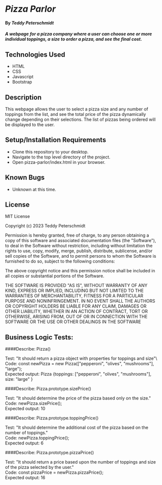 # _Pizza Parlor_

#### By _**Teddy Peterschmidt**_

#### _A webpage for a pizza company where a user can choose one or more individual toppings, a size to order a pizza, and see the final cost._

## Technologies Used

* HTML
* CSS
* Javascript
* Bootstrap

## Description

This webpage allows the user to select a pizza size and any number of toppings from the list, and see the total price of the pizza dynamically change depending on their selections. The list of pizzas being ordered will be displayed to the user. 

## Setup/Installation Requirements

* Clone this repository to your desktop.
* Navigate to the top level directory of the project.
* Open pizza-parlor/index.html in your browser.

## Known Bugs

* Unknown at this time. 

## License

MIT License

Copyright (c) 2023 Teddy Peterschmidt

Permission is hereby granted, free of charge, to any person obtaining a copy
of this software and associated documentation files (the "Software"), to deal
in the Software without restriction, including without limitation the rights
to use, copy, modify, merge, publish, distribute, sublicense, and/or sell
copies of the Software, and to permit persons to whom the Software is
furnished to do so, subject to the following conditions:

The above copyright notice and this permission notice shall be included in all
copies or substantial portions of the Software.

THE SOFTWARE IS PROVIDED "AS IS", WITHOUT WARRANTY OF ANY KIND, EXPRESS OR
IMPLIED, INCLUDING BUT NOT LIMITED TO THE WARRANTIES OF MERCHANTABILITY,
FITNESS FOR A PARTICULAR PURPOSE AND NONINFRINGEMENT. IN NO EVENT SHALL THE
AUTHORS OR COPYRIGHT HOLDERS BE LIABLE FOR ANY CLAIM, DAMAGES OR OTHER
LIABILITY, WHETHER IN AN ACTION OF CONTRACT, TORT OR OTHERWISE, ARISING FROM,
OUT OF OR IN CONNECTION WITH THE SOFTWARE OR THE USE OR OTHER DEALINGS IN THE
SOFTWARE

## Business Logic Tests: 

####Describe: Pizza()

Test: "It should return a pizza object with properties for toppings and size"\ 
Code: const newPizza = new Pizza(["pepperoni", "olives", "mushrooms"], "large");\
Expected output: Pizza {toppings: ["pepperoni", "olives", "mushrooms"], size: "large" }

####Describe: Pizza.prototype.sizePrice()

Test: "It should determine the price of the pizza based only on the size."\
Code: newPizza.sizePrice();\
Expected output: 10

####Describe: Pizza.prototype.toppingPrice()

Test: "It should determine the additional cost of the pizza based on the number of toppings."\
Code: newPizza.toppingPrice();\
Expected output: 6

####Describe: Pizza.prototype.pizzaPrice()

Test: "It should return a price based upon the number of toppings and size of the pizza selected by the user."\
Code: const pizzaPrice = newPizza.pizzaPrice();\
Expected output: 16